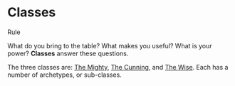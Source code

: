 # Classes

Rule

What do you bring to the table? What makes you useful? What is your power? **Classes** answer these questions.

The three classes are: [The Mighty](../../pages/classes/mighty.md), [The Cunning](../../pages/classes/cunning.md), and [The Wise](../../pages/classes/wise.md). Each has a number of archetypes, or sub-classes.
